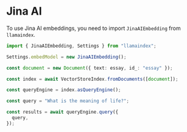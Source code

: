 # Jina AI

To use Jina AI embeddings, you need to import `JinaAIEmbedding` from `llamaindex`.

```ts
import { JinaAIEmbedding, Settings } from "llamaindex";

Settings.embedModel = new JinaAIEmbedding();

const document = new Document({ text: essay, id_: "essay" });

const index = await VectorStoreIndex.fromDocuments([document]);

const queryEngine = index.asQueryEngine();

const query = "What is the meaning of life?";

const results = await queryEngine.query({
  query,
});
```
